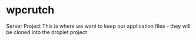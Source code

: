 # wpcrutch
Server Project
This is where we want to keep our application files - they will be cloned into the droplet project
